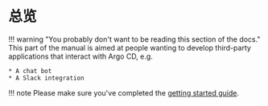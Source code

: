 # 总览

!!! warning "You probably don't want to be reading this section of the docs."
    This part of the manual is aimed at people wanting to develop third-party applications that interact with Argo CD, e.g.
    
    * A chat bot
    * A Slack integration
    
!!! note
    Please make sure you've completed the [getting started guide](../getting_started.md).
